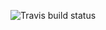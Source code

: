 ![Travis build status](https://travis-ci.org/floriansimon1/learning.websynth.svg?branch=development)
